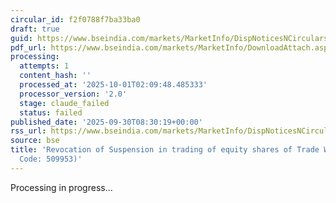 ```yaml
---
circular_id: f2f0788f7ba33ba0
draft: true
guid: https://www.bseindia.com/markets/MarketInfo/DispNoticesNCirculars.aspx?Noticeid={9BDA115B-35C7-4212-B351-D11197B22B2A}&noticeno=20250930-13&dt=09/30/2025&icount=13&totcount=114&flag=0
pdf_url: https://www.bseindia.com/markets/MarketInfo/DownloadAttach.aspx?id=20250930-13&attachedId=921bba36-a362-4789-b79f-ceae114fa0bf
processing:
  attempts: 1
  content_hash: ''
  processed_at: '2025-10-01T02:09:48.485333'
  processor_version: '2.0'
  stage: claude_failed
  status: failed
published_date: '2025-09-30T08:30:19+00:00'
rss_url: https://www.bseindia.com/markets/MarketInfo/DispNoticesNCirculars.aspx?Noticeid={9BDA115B-35C7-4212-B351-D11197B22B2A}&noticeno=20250930-13&dt=09/30/2025&icount=13&totcount=114&flag=0
source: bse
title: 'Revocation of Suspension in trading of equity shares of Trade Wings Ltd. (Scrip
  Code: 509953)'
---
```


Processing in progress...